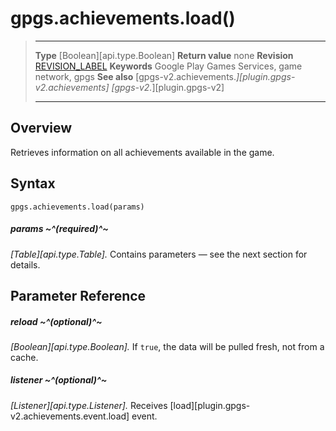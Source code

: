 # gpgs.achievements.load()

> --------------------- ------------------------------------------------------------------------------------------
> __Type__              [Boolean][api.type.Boolean]
> __Return value__      none
> __Revision__          [REVISION_LABEL](REVISION_URL)
> __Keywords__          Google Play Games Services, game network, gpgs
> __See also__          [gpgs-v2.achievements.*][plugin.gpgs-v2.achievements]
>                       [gpgs-v2.*][plugin.gpgs-v2]
> --------------------- ------------------------------------------------------------------------------------------

## Overview

Retrieves information on all achievements available in the game.

## Syntax

	gpgs.achievements.load(params)

##### params ~^(required)^~
_[Table][api.type.Table]._ Contains parameters — see the next section for details.

## Parameter Reference

##### reload ~^(optional)^~
_[Boolean][api.type.Boolean]._ If `true`, the data will be pulled fresh, not from a cache.

##### listener ~^(optional)^~
_[Listener][api.type.Listener]._ Receives [load][plugin.gpgs-v2.achievements.event.load] event.